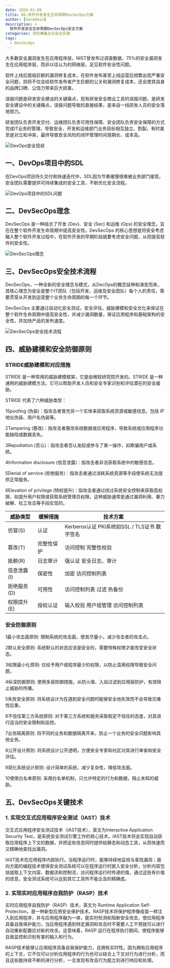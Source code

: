 ```yaml
---
date: 2020-01-09
title: 08.软件开发安全生命周期DevSecOps方案
author: [SecAdmin]
description: >
  软件开发安全生命周期DevSecOps安全方案
categories: 攻防兼备企业安全实践
tags:
  - DevSecOps
---
```


大多数安全漏洞发生在应用程序层，NIST曾发布过调查数据，75%的安全漏洞发生在应用程序层，而非以往认为的网络层，足见软件安全性问题。

软件上线后面临巨额的漏洞修复成本，在软件发布甚至上线运营后频繁出现严重安全问题，则将不仅会给软件发布者产生巨额的公关和漏洞修复成本，还会使其自身的品牌口碑、公信力带来巨大损害。

误报问题是研发安全建设的关键痛点，现有研发安全商业工具的误报问题，是研发安全建设中的关键痛点，误报问题导致的直接结果，是来自一线研发人员的安全落地阻力。

研发团队负责开发交付、运维团队负责可用性保障、安全团队负责安全保障的方式完成IT业务的管理，导致安全、开发和运维部门业务目标相互独立、割裂，有时甚至是对立和冲突，最终导致安全风险的闭环管理时间周期长、成本高。

![DevOps安全现状](./devsecops-security-solution/1657956893122-992c04aa-246e-4e6c-8aed-4b23bb45ac03.webp)

## 一、DevOps项目中的SDL 

在DevOps项目持久交付和快速迭代中，SDL因为节奏缓慢很难被业务部门接受。安全团队需要提供可持续集成的安全工具，不断优化安全流程。

![DevOps项目中的SDL问题](./devsecops-security-solution/1657956893298-2fd21bab-146e-41e3-974b-ba0dadcd0b3a.webp)


## 二、DevSecOps理念 

DevSecOps 是一种结合了开发 (Dev)、安全 (Sec) 和运维 (Ops) 的安全理念，旨在在整个软件开发生命周期中提高安全性。DevSecOps 的核心思想是将安全考虑融入整个软件开发过程中，在软件开发的早期阶段就要考虑安全问题，从而提高软件的安全性。

![DevSecOps理念](./devsecops-security-solution/1657956893428-5a82518a-1a84-47cd-92a7-d51e037aca21.webp)


## 三、DevSecOps安全技术流程 

DevSecOps，一种全新的安全理念与模式，从DecOps的概念延伸和演变而来，其核心理念为安全是整个IT团队（包括开发、运维及安全团队）每个人的责任，需要贯穿从开发到运营整个业务生命周期的每一个环节。

DevSecOps 主要通过自动化安全测试，安全评估，威胁建模和安全文化来保证在整个软件生命周期中提高安全性，并减少漏洞数量，保证应用程序和基础架构的安全性，并加快产品的发布速度。

![DevSecOps安全技术流程](./devsecops-security-solution/1657956893830-bc88f2ff-abaa-46b4-ad76-c60bec60596c.webp)


## 四、威胁建模和安全防御原则 

### STRIDE威胁建模和对应措施 

STRIDE 是一种常用的威胁建模框架，它是由微软研究院开发的。STRIDE 是一种通用的威胁建模方法，它可以帮助开发人员和安全专家识别和评估潜在的安全威胁。

STRIDE 代表了六种威胁类型：

1Spoofing (伪装)：指攻击者冒充另一个实体来获取系统资源或敏感信息。包括 IP 地址伪装、用户名伪装等。

2Tampering (篡改)：指攻击者篡改系统数据或应用程序，导致系统或应用程序功能缺陷或数据丢失。

3Repudiation (否认)：指攻击者否认发起或参与了某一操作，如欺骗用户或系统。

4Information disclosure (信息泄露)：指攻击者非法获取系统中的敏感信息。

5Denial of service (拒绝服务)：指攻击者通过消耗系统资源等手段使系统无法提供正常服务。

6Elevation of privilege (特权提升)：指攻击者通过绕过系统安全控制来获取高权限，如提升用户权限或获取系统管理员权限。这种威胁通常是通过漏洞利用、暴力破解、社工攻击等手段实现的。

| 威胁类型    | 缓解措施   | 技术方案                                     |
| ----------- | ---------- | -------------------------------------------- |
| 仿冒(S)     | 认证       | Kerberos认证 PKI系统如SSL / TLS证书 数字签名 |
| 篡改(T)     | 完整性保护 | 访问控制 完整性校验                          |
| 抵赖(R)     | 日志审计   | 强认证 安全日志、审计                        |
| 信息泄露(I) | 保密性     | 加密 访问控制列表                            |
| 拒绝服务(D) | 可用性     | 访问控制列表 过滤 热备份                     |
| 权限提升(E) | 授权认证   | 输入校验 用户组管理 访问控制列表             |

### 安全防御原则 

1最小攻击面原则: 限制系统的攻击面，使其尽量小，减少攻击者的攻击点。

2默认安全原则: 系统默认的状态应该是安全的，需要特殊权限才能改变安全状态。

3权限最小化原则: 仅给予用户或程序最少的权限，以防止滥用权限导致安全问题。

4纵深防御原则: 使用多层防御措施，从防火墙、入站过滤到应用层防护，有效阻止威胁的传播。

5失败安全原则: 将系统设计为在遇到安全问题时能够安全地失效而不会导致灾难性后果。

6不信任第三方系统原则: 对于第三方系统和服务采取假定不信任的态度，对其进行适当的安全限制和监控。

7业务隔离原则: 将不同的业务和数据隔离开来，防止一个业务的安全问题影响其他业务。

8公开设计原则: 将系统设计公开透明，方便安全专家和社区对其进行审查和安全评估。

9简化系统设计原则: 设计简单的系统，减少复杂性，降低攻击面。

10使用白名单原则: 采用白名单机制，只允许特定的行为和数据，阻止未知的威胁。

## 五、DevSecOps关键技术 

### 1. 实现交互式应用程序安全测试（IAST）技术 

交互式应用程序安全测试技术（IAST技术），英文为Interactive Application Security Test，是系统安全测试引擎工作的核心技术。IAST技术将会实现自动获取应用程序上下文的数据，并把这些信息同时提供给静态和动态工具，从而快速而又精确地查找出漏洞。

IAST技术在应用程序内部执行。当程序运行时，能够持续地监视与查找漏洞；面向方面的编程技术使得安全测试系统可以在程序运行时嵌入安全分析，分析内容包括提取上下文内容、数据流和控制流，访问程序运行时传递的值，通过这些有价值的信息，安全测试系统可以达到其它工具所不能企及的精确度。

### 2.  实现实时应用程序自我防护（RASP）技术 

实时应用程序自我防护（RASP）技术，英文为 Runtime Application Self-Protection，是一种新型应用安全保护技术。RASP技术将保护程序像疫苗一样注入到应用程序，并与应用程序融为一体，能实时检测和阻断安全攻击，使应用程序具备自我保护能力，当应用程序遇到特定漏洞和攻击时不需要人工干预就可以进行自动重新配置应对新的攻击。这意味着，RASP 运行在程序执行期间，使程序能够自我监控和识别有害的输入和行为。

RASP技术能够让应用程序具备自我保护能力，且拥有实时性。因为拥有应用程序的上下文，它不仅可以分析应用程序的行为也可以结合上下文对行为进行分析，而且这些能持续不断的进行分析，一旦发现有攻击行为能立刻进行响应和处理。